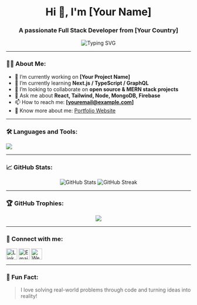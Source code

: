 <!-- GitHub Profile README -->

<h1 align="center">Hi 👋, I'm [Your Name]</h1>
<h3 align="center">A passionate Full Stack Developer from [Your Country]</h3>

<p align="center">
  <img src="https://readme-typing-svg.herokuapp.com?font=Fira+Code&weight=500&size=22&pause=1000&center=true&vCenter=true&width=435&lines=Full+Stack+Web+Developer;React+%2F+Node.js+%2F+MongoDB+Expert;Open+Source+Contributor;Lifelong+Learner" alt="Typing SVG" />
</p>

---

### 🧑‍💻 About Me:

- 🔭 I’m currently working on **[Your Project Name]**
- 🌱 I’m currently learning **Next.js / TypeScript / GraphQL**
- 👯 I’m looking to collaborate on **open source & MERN stack projects**
- 💬 Ask me about **React, Tailwind, Node, MongoDB, Firebase**
- 📫 How to reach me: **[youremail@example.com]**
- 📄 Know more about me: [Portfolio Website](https://yourportfolio.com)

---

### 🛠️ Languages and Tools:

<p align="left">
  <img src="https://skillicons.dev/icons?i=html,css,js,ts,react,nextjs,nodejs,express,mongodb,firebase,tailwind,git,github,vscode,figma,vercel" />
</p>

---

### 📈 GitHub Stats:

<p align="center">
  <img src="https://github-readme-stats.vercel.app/api?username=yourusername&show_icons=true&theme=tokyonight" alt="GitHub Stats" />
  <img src="https://github-readme-streak-stats.herokuapp.com/?user=yourusername&theme=tokyonight" alt="GitHub Streak" />
</p>

---

### 🏆 GitHub Trophies:

<p align="center">
  <img src="https://github-profile-trophy.vercel.app/?username=yourusername&theme=onedark&margin-w=10&no-frame=true" />
</p>

---

### 📍 Connect with me:

<p align="left">
  <a href="https://linkedin.com/in/yourlinkedin" target="_blank"><img align="center" src="https://cdn-icons-png.flaticon.com/512/174/174857.png" alt="LinkedIn" height="30" width="30" /></a>
  <a href="mailto:youremail@example.com"><img align="center" src="https://cdn-icons-png.flaticon.com/512/732/732200.png" alt="Email" height="30" width="30" /></a>
  <a href="https://yourportfolio.com"><img align="center" src="https://cdn-icons-png.flaticon.com/512/1055/1055687.png" alt="Website" height="30" width="30" /></a>
</p>

---

### 🧠 Fun Fact:
> I love solving real-world problems through code and turning ideas into reality!

